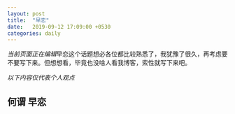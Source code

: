 ```yaml
---
layout: post
title:  "早恋"
date:   2019-09-12 17:09:00 +0530
categories: daily
---
```

*当前页面正在编辑*早恋这个话题想必各位都比较熟悉了，我犹豫了很久，再考虑要不要写下来。但想想看，毕竟也没啥人看我博客，索性就写下来吧。

*以下内容仅代表个人观点*

## 何谓 早恋
